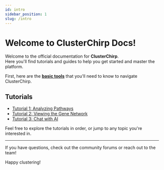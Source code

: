 ```yaml
---
id: intro
sidebar_position: 1
slug: /intro
---
```


# Welcome to ClusterChirp Docs!

Welcome to the official documentation for **ClusterChirp**.  
Here you'll find tutorials and guides to help you get started and master the platform.

First, here are the **[basic tools](docs\basic-functions.md)** that you'll need to know to navigate ClusterChirp.

## Tutorials
  - [Tutorial 1: Analyzing Pathways](docs\tutorials\analyze-pathways.md)
  - [Tutorial 2: Viewing the Gene Network](docs\tutorials\view-gene-network.md)
  - [Tutorial 3: Chat with AI](docs\tutorials\chat-with-ai.md)

Feel free to explore the tutorials in order, or jump to any topic you're interested in.

---

If you have questions, check out the community forums or reach out to the team!

Happy clustering! 
